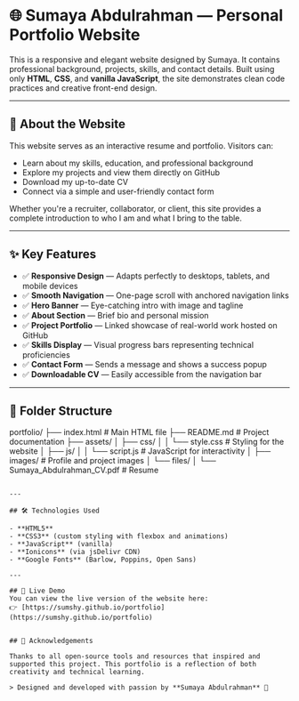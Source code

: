 # 🌐 Sumaya Abdulrahman — Personal Portfolio Website

This is a responsive and elegant website designed by Sumaya. It contains professional background, projects, skills, and contact details. 
Built using only **HTML**, **CSS**, and **vanilla JavaScript**, the site demonstrates clean code practices and creative front-end design.

---

## 📖 About the Website

This website serves as an interactive resume and portfolio. Visitors can:

- Learn about my skills, education, and professional background
- Explore my projects and view them directly on GitHub
- Download my up-to-date CV
- Connect via a simple and user-friendly contact form

Whether you're a recruiter, collaborator, or client, this site provides a complete introduction to who I am and what I bring to the table.

---

## ✨ Key Features

- ✅ **Responsive Design** — Adapts perfectly to desktops, tablets, and mobile devices
- ✅ **Smooth Navigation** — One-page scroll with anchored navigation links
- ✅ **Hero Banner** — Eye-catching intro with image and tagline
- ✅ **About Section** — Brief bio and personal mission
- ✅ **Project Portfolio** — Linked showcase of real-world work hosted on GitHub
- ✅ **Skills Display** — Visual progress bars representing technical proficiencies
- ✅ **Contact Form** — Sends a message and shows a success popup
- ✅ **Downloadable CV** — Easily accessible from the navigation bar

---

## 📂 Folder Structure


portfolio/
├── index.html                 # Main HTML file
├── README.md                  # Project documentation
├── assets/
│   ├── css/
│   │   └── style.css          # Styling for the website
│   ├── js/
│   │   └── script.js         # JavaScript for interactivity
│   ├── images/               # Profile and project images
│   └── files/
│       └── Sumaya_Abdulrahman_CV.pdf  # Resume
```

---

## 🛠 Technologies Used

- **HTML5**
- **CSS3** (custom styling with flexbox and animations)
- **JavaScript** (vanilla)
- **Ionicons** (via jsDelivr CDN)
- **Google Fonts** (Barlow, Poppins, Open Sans)

---

## 🚀 Live Demo
You can view the live version of the website here:  
👉 [https://sumshy.github.io/portfolio](https://sumshy.github.io/portfolio)


## 🙌 Acknowledgements

Thanks to all open-source tools and resources that inspired and supported this project. This portfolio is a reflection of both creativity and technical learning.

> Designed and developed with passion by **Sumaya Abdulrahman** 💙
